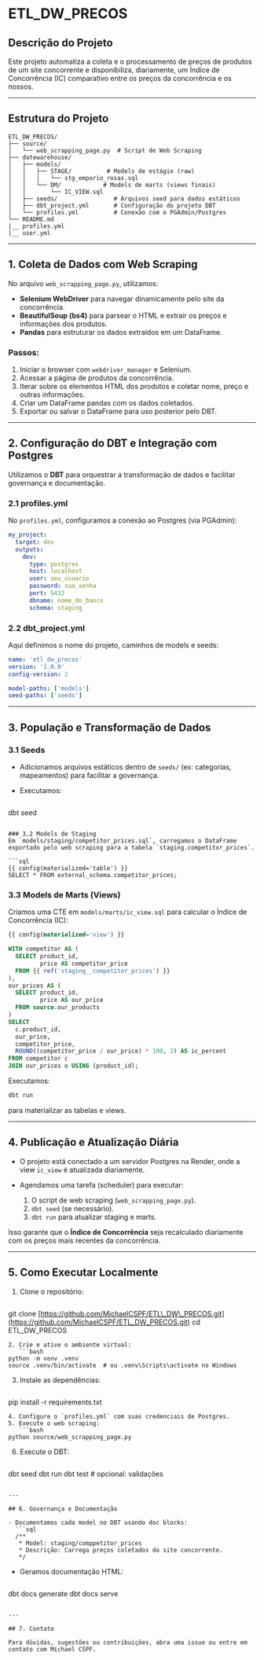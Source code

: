 # ETL_DW_PRECOS

## Descrição do Projeto

Este projeto automatiza a coleta e o processamento de preços de produtos de um site concorrente e disponibiliza, diariamente, um Índice de Concorrência (IC) comparativo entre os preços da concorrência e os nossos.

---

## Estrutura do Projeto

```
ETL_DW_PRECOS/
├── source/
│   └── web_scrapping_page.py  # Script de Web Scraping
├── datewarehouse/
│   ├── models/
│   │   ├── STAGE/          # Models de estágio (raw)
│   │   │   └── stg_emporio_rosas.sql
│   │   └── DM/            # Models de marts (views finais)
│   │       └── IC_VIEW.sql
│   ├── seeds/                # Arquivos seed para dados estáticos
│   ├── dbt_project.yml       # Configuração do projeto DBT
│   └── profiles.yml          # Conexão com o PGAdmin/Postgres
└── README.md
|__ profiles.yml
|__ user.yml
```

---

## 1. Coleta de Dados com Web Scraping

No arquivo `web_scrapping_page.py`, utilizamos:

* **Selenium WebDriver** para navegar dinamicamente pelo site da concorrência.
* **BeautifulSoup (bs4)** para parsear o HTML e extrair os preços e informações dos produtos.
* **Pandas** para estruturar os dados extraídos em um DataFrame.

### Passos:

1. Iniciar o browser com `webdriver_manager` e Selenium.
2. Acessar a página de produtos da concorrência.
3. Iterar sobre os elementos HTML dos produtos e coletar nome, preço e outras informações.
4. Criar um DataFrame pandas com os dados coletados.
5. Exportar ou salvar o DataFrame para uso posterior pelo DBT.

---

## 2. Configuração do DBT e Integração com Postgres

Utilizamos o **DBT** para orquestrar a transformação de dados e facilitar governança e documentação.

### 2.1 profiles.yml

No `profiles.yml`, configuramos a conexão ao Postgres (via PGAdmin):

```yaml
my_project:
  target: dev
  outputs:
    dev:
      type: postgres
      host: localhost
      user: seu_usuario
      password: sua_senha
      port: 5432
      dbname: nome_do_banco
      schema: staging
```

### 2.2 dbt\_project.yml

Aqui definimos o nome do projeto, caminhos de models e seeds:

```yaml
name: 'etl_dw_precos'
version: '1.0.0'
config-version: 2

model-paths: ['models']
seed-paths: ['seeds']
```

---

## 3. População e Transformação de Dados

### 3.1 Seeds

* Adicionamos arquivos estáticos dentro de `seeds/` (ex: categorias, mapeamentos) para facilitar a governança.
* Executamos:

  ```bash
  ```

dbt seed

````

### 3.2 Models de Staging
Em `models/staging/competitor_prices.sql`, carregamos o DataFrame exportado pelo web scraping para a tabela `staging.competitor_prices`.

```sql
{{ config(materialized='table') }}
SELECT * FROM external_schema.competitor_prices;
````

### 3.3 Models de Marts (Views)

Criamos uma CTE em `models/marts/ic_view.sql` para calcular o Índice de Concorrência (IC):

```sql
{{ config(materialized='view') }}

WITH competitor AS (
  SELECT product_id,
         price AS competitor_price
  FROM {{ ref('staging__competitor_prices') }}
),
our_prices AS (
  SELECT product_id,
         price AS our_price
  FROM source.our_products
)
SELECT
  c.product_id,
  our_price,
  competitor_price,
  ROUND((competitor_price / our_price) * 100, 2) AS ic_percent
FROM competitor c
JOIN our_prices o USING (product_id);
```

Executamos:

```bash
dbt run
```

para materializar as tabelas e views.

---

## 4. Publicação e Atualização Diária

* O projeto está conectado a um servidor Postgres na Render, onde a view `ic_view` é atualizada diariamente.
* Agendamos uma tarefa (scheduler) para executar:

  1. O script de web scraping (`web_scrapping_page.py`).
  2. `dbt seed` (se necessário).
  3. `dbt run` para atualizar staging e marts.

Isso garante que o **Índice de Concorrência** seja recalculado diariamente com os preços mais recentes da concorrência.

---

## 5. Como Executar Localmente

1. Clone o repositório:

   ```bash
   ```

git clone [https://github.com/MichaelCSPF/ETL\_DW\_PRECOS.git](https://github.com/MichaelCSPF/ETL_DW_PRECOS.git)
cd ETL\_DW\_PRECOS

````
2. Crie e ative o ambiente virtual:
   ```bash
python -m venv .venv
source .venv/bin/activate  # ou .venv\Scripts\activate no Windows
````

3. Instale as dependências:

   ```bash
   ```

pip install -r requirements.txt

````
4. Configure o `profiles.yml` com suas credenciais de Postgres.
5. Execute o web scraping:
   ```bash
python source/web_scrapping_page.py
````

6. Execute o DBT:

   ```bash
   ```

dbt seed
dbt run
dbt test  # opcional: validações

````

---

## 6. Governança e Documentação

- Documentamos cada model no DBT usando doc blocks:
  ```sql
  /**
   * Model: staging/comppetitor_prices
   * Descrição: Carrega preços coletados do site concorrente.
   */
````

* Geramos documentação HTML:

  ```bash
  ```

dbt docs generate
dbt docs serve

```

---

## 7. Contato

Para dúvidas, sugestões ou contribuições, abra uma issue ou entre em contato com Michael CSPF.

```
